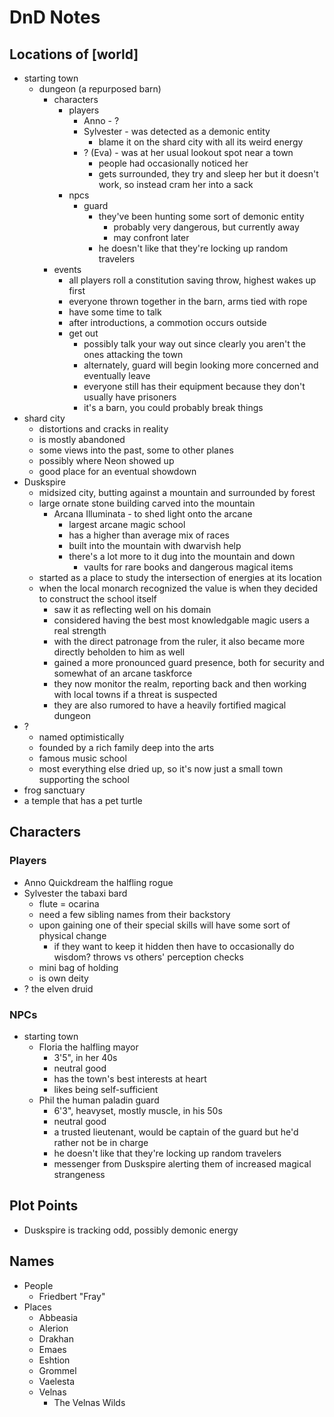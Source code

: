 # DnD Notes

## Locations of [world]

* starting town
  * dungeon (a repurposed barn)
    * characters
      * players
        * Anno - ?
        * Sylvester - was detected as a demonic entity
          * blame it on the shard city with all its weird energy
        * ? (Eva) - was at her usual lookout spot near a town
          * people had occasionally noticed her
          * gets surrounded, they try and sleep her but it doesn't work, so instead cram her into a sack
      * npcs
        * guard
          * they've been hunting some sort of demonic entity
            * probably very dangerous, but currently away
            * may confront later
          * he doesn't like that they're locking up random travelers
    * events
      * all players roll a constitution saving throw, highest wakes up first
      * everyone thrown together in the barn, arms tied with rope
      * have some time to talk
      * after introductions, a commotion occurs outside
      * get out
        * possibly talk your way out since clearly you aren't the ones attacking the town
        * alternately, guard will begin looking more concerned and eventually leave
        * everyone still has their equipment because they don't usually have prisoners
        * it's a barn, you could probably break things
* shard city
  * distortions and cracks in reality
  * is mostly abandoned
  * some views into the past, some to other planes
  * possibly where Neon showed up
  * good place for an eventual showdown
* Duskspire
  * midsized city, butting against a mountain and surrounded by forest
  * large ornate stone building carved into the mountain
    * Arcana Illuminata - to shed light onto the arcane
      * largest arcane magic school
      * has a higher than average mix of races
      * built into the mountain with dwarvish help
      * there's a lot more to it dug into the mountain and down
        * vaults for rare books and dangerous magical items
  * started as a place to study the intersection of energies at its location
  * when the local monarch recognized the value is when they decided to construct the school itself
    * saw it as reflecting well on his domain
    * considered having the best most knowledgable magic users a real strength
    * with the direct patronage from the ruler, it also became more directly beholden to him as well
    * gained a more pronounced guard presence, both for security and somewhat of an arcane taskforce
    * they now monitor the realm, reporting back and then working with local towns if a threat is suspected
    * they are also rumored to have a heavily fortified magical dungeon
* ?
  * named optimistically
  * founded by a rich family deep into the arts
  * famous music school
  * most everything else dried up, so it's now just a small town supporting the school
* frog sanctuary
* a temple that has a pet turtle

## Characters

### Players

* Anno Quickdream the halfling rogue
* Sylvester the tabaxi bard
  * flute = ocarina
  * need a few sibling names from their backstory
  * upon gaining one of their special skills will have some sort of physical change
    * if they want to keep it hidden then have to occasionally do wisdom? throws vs others' perception checks
  * mini bag of holding
  * is own deity
* ? the elven druid

### NPCs

* starting town
  * Floria the halfling mayor
    * 3'5", in her 40s
    * neutral good
    * has the town's best interests at heart
    * likes being self-sufficient
  * Phil the human paladin guard
    * 6'3", heavyset, mostly muscle, in his 50s
    * neutral good
    * a trusted lieutenant, would be captain of the guard but he'd rather not be in charge
    * he doesn't like that they're locking up random travelers
    * messenger from Duskspire alerting them of increased magical strangeness

## Plot Points

* Duskspire is tracking odd, possibly demonic energy

## Names

* People
  * Friedbert "Fray"
* Places
  * Abbeasia
  * Alerion
  * Drakhan
  * Emaes
  * Eshtion
  * Grommel
  * Vaelesta
  * Velnas
    * The Velnas Wilds

